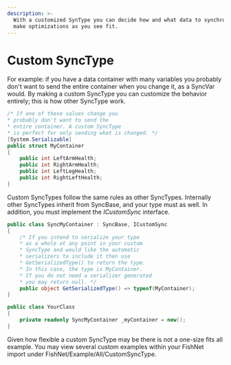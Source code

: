 ```yaml
---
description: >-
  With a customized SynType you can decide how and what data to synchronize, and
  make optimizations as you see fit.
---
```


# Custom SyncType

For example: if you have a data container with many variables you probably don't want to send the entire container when you change it, as a SyncVar would. By making a custom SyncType you can customize the behavior entirely; this is how other SyncType work.

```csharp
/* If one of these values change you
* probably don't want to send the
* entire container. A custom SyncType
* is perfect for only sending what is changed. */
[System.Serializable]
public struct MyContainer
{
    public int LeftArmHealth;
    public int RightArmHealth;
    public int LeftLegHealth;
    public int RightLeftHealth;            
}
```

Custom SyncTypes follow the same rules as other SyncTypes. Internally other SyncTypes inherit from SyncBase, and your type must as well. In addition, you must implement the _ICustomSync_ interface.

```csharp
public class SyncMyContainer : SyncBase, ICustomSync
{
    /* If you intend to serialize your type
    * as a whole at any point in your custom
    * SyncType and would like the automatic
    * serializers to include it then use
    * GetSerializedType() to return the type.
    * In this case, the type is MyContainer.
    * If you do not need a serializer generated
    * you may return null. */
    public object GetSerializedType() => typeof(MyContainer);
}

public class YourClass
{
    private readonly SyncMyContainer _myContainer = new();
}
```

Given how flexible a custom SyncType may be there is not a one-size fits all example. You may view several custom examples within your FishNet import under FishNet/Example/All/CustomSyncType.
